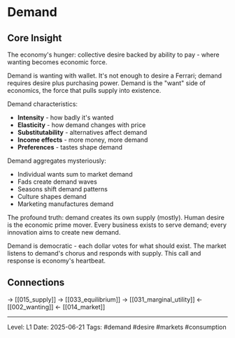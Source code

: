 # Demand

## Core Insight
The economy's hunger: collective desire backed by ability to pay - where wanting becomes economic force.

Demand is wanting with wallet. It's not enough to desire a Ferrari; demand requires desire plus purchasing power. Demand is the "want" side of economics, the force that pulls supply into existence.

Demand characteristics:
- **Intensity** - how badly it's wanted
- **Elasticity** - how demand changes with price
- **Substitutability** - alternatives affect demand
- **Income effects** - more money, more demand
- **Preferences** - tastes shape demand

Demand aggregates mysteriously:
- Individual wants sum to market demand
- Fads create demand waves
- Seasons shift demand patterns
- Culture shapes demand
- Marketing manufactures demand

The profound truth: demand creates its own supply (mostly). Human desire is the economic prime mover. Every business exists to serve demand; every innovation aims to create new demand.

Demand is democratic - each dollar votes for what should exist. The market listens to demand's chorus and responds with supply. This call and response is economy's heartbeat.

## Connections
→ [[015_supply]]
→ [[033_equilibrium]]
→ [[031_marginal_utility]]
← [[002_wanting]]
← [[014_market]]

---
Level: L1
Date: 2025-06-21
Tags: #demand #desire #markets #consumption
